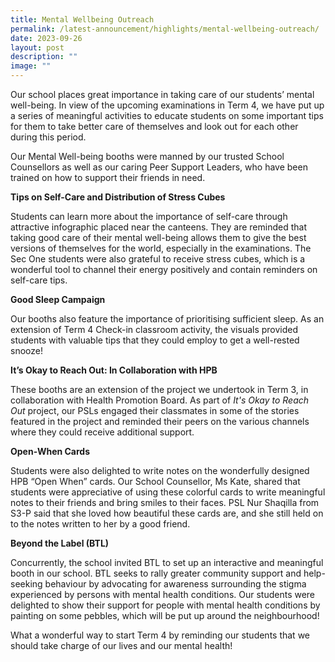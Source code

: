 ```yaml
---
title: Mental Wellbeing Outreach
permalink: /latest-announcement/highlights/mental-wellbeing-outreach/
date: 2023-09-26
layout: post
description: ""
image: ""
---
```

Our school places great importance in taking care of our students’ mental well-being. In view of the upcoming examinations in Term 4, we have put up a series of meaningful activities to educate students on some important tips for them to take better care of themselves and look out for each other during this period.

Our Mental Well-being booths were manned by our trusted School Counsellors as well as our caring Peer Support Leaders, who have been trained on how to support their friends in need.

**Tips on Self-Care and Distribution of Stress Cubes**

Students can learn more about the importance of self-care through attractive infographic placed near the canteens. They are reminded that taking good care of their mental well-being allows them to give the best versions of themselves for the world, especially in the examinations. The Sec One students were also grateful to receive stress cubes, which is a wonderful tool to channel their energy positively and contain reminders on self-care tips.

**Good Sleep Campaign**

Our booths also feature the importance of prioritising sufficient sleep. As an extension of Term 4 Check-in classroom activity, the visuals provided students with valuable tips that they could employ to get a well-rested snooze!

**It’s Okay to Reach Out: In Collaboration with HPB**

These booths are an extension of the project we undertook in Term 3, in collaboration with Health Promotion Board. As part of _It's Okay to Reach Out_ project, our PSLs engaged their classmates in some of the stories featured in the project and reminded their peers on the various channels where they could receive additional support.

**Open-When Cards**

Students were also delighted to write notes on the wonderfully designed HPB “Open When” cards. Our School Counsellor, Ms Kate, shared that students were appreciative of using these colorful cards to write meaningful notes to their friends and bring smiles to their faces. PSL Nur Shaqilla from S3-P said that she loved how beautiful these cards are, and she still held on to the notes written to her by a good friend.

**Beyond the Label (BTL)** 

Concurrently, the school invited BTL to set up an interactive and meaningful booth in our school. BTL seeks to rally greater community support and help-seeking behaviour by advocating for awareness surrounding the stigma experienced by persons with mental health conditions. Our students were delighted to show their support for people with mental health conditions by painting on some pebbles, which will be put up around the neighbourhood!

What a wonderful way to start Term 4 by reminding our students that we should take charge of our lives and our mental health!